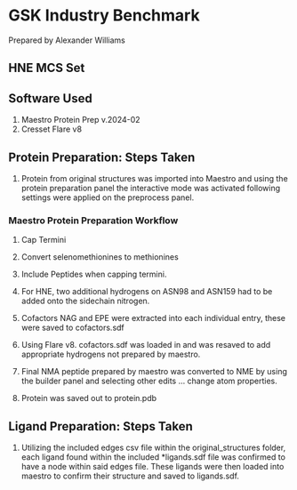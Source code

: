 # GSK Industry Benchmark
Prepared by Alexander Williams
## HNE MCS Set
## Software Used
1. Maestro Protein Prep v.2024-02
2. Cresset Flare v8
## Protein Preparation: Steps Taken
1. Protein from original structures was imported into Maestro and using the protein preparation panel the interactive mode was activated following settings were applied on the preprocess panel.
### Maestro Protein Preparation Workflow
   1. Cap Termini
   2. Convert selenomethionines to methionines
   3. Include Peptides when capping termini.
   4. For HNE, two additional hydrogens on ASN98 and ASN159 had to be added onto the sidechain nitrogen.

1. Cofactors NAG and EPE were extracted into each individual entry, these were saved to cofactors.sdf
2. Using Flare v8. cofactors.sdf was loaded in and was resaved to add appropriate hydrogens not prepared by maestro.
3. Final NMA peptide prepared by maestro was converted to NME by using the builder panel and selecting other edits ... change atom properties.
4. Protein was saved out to protein.pdb

## Ligand Preparation: Steps Taken
1. Utilizing the included edges csv file within the original_structures folder, each ligand found within the included *ligands.sdf file was confirmed to have a node within said edges file. These ligands were then loaded into maestro to confirm their structure and saved to ligands.sdf.
